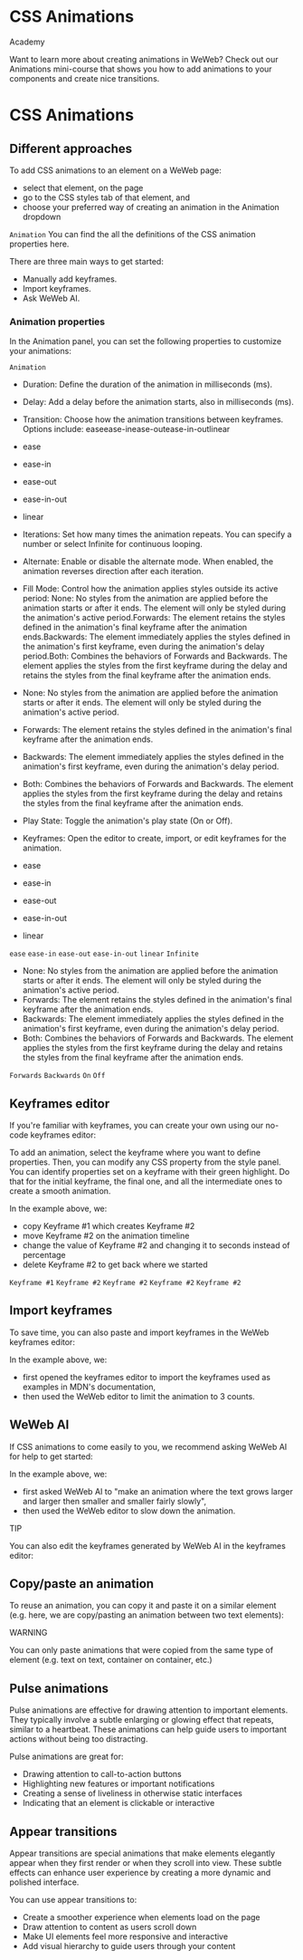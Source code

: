 # CSS Animations ​

Academy

Want to learn more about creating animations in WeWeb? Check out our Animations mini-course that shows you how to add animations to your components and create nice transitions.


# CSS Animations ​


## Different approaches ​

To add CSS animations to an element on a WeWeb page:

- select that element, on the page
- go to the CSS styles tab of that element, and
- choose your preferred way of creating an animation in the Animation dropdown

`Animation`
You can find the all the definitions of the CSS animation properties here.



There are three main ways to get started:

- Manually add keyframes.
- Import keyframes.
- Ask WeWeb AI.


### Animation properties ​

In the Animation panel, you can set the following properties to customize your animations:

`Animation`
- Duration: Define the duration of the animation in milliseconds (ms).
- Delay: Add a delay before the animation starts, also in milliseconds (ms).
- Transition: Choose how the animation transitions between keyframes. Options include: easeease-inease-outease-in-outlinear
- ease
- ease-in
- ease-out
- ease-in-out
- linear
- Iterations: Set how many times the animation repeats. You can specify a number or select Infinite for continuous looping.
- Alternate: Enable or disable the alternate mode. When enabled, the animation reverses direction after each iteration.
- Fill Mode: Control how the animation applies styles outside its active period: None: No styles from the animation are applied before the animation starts or after it ends. The element will only be styled during the animation's active period.Forwards: The element retains the styles defined in the animation's final keyframe after the animation ends.Backwards: The element immediately applies the styles defined in the animation's first keyframe, even during the animation's delay period.Both: Combines the behaviors of Forwards and Backwards. The element applies the styles from the first keyframe during the delay and retains the styles from the final keyframe after the animation ends.
- None: No styles from the animation are applied before the animation starts or after it ends. The element will only be styled during the animation's active period.
- Forwards: The element retains the styles defined in the animation's final keyframe after the animation ends.
- Backwards: The element immediately applies the styles defined in the animation's first keyframe, even during the animation's delay period.
- Both: Combines the behaviors of Forwards and Backwards. The element applies the styles from the first keyframe during the delay and retains the styles from the final keyframe after the animation ends.
- Play State: Toggle the animation's play state (On or Off).
- Keyframes: Open the editor to create, import, or edit keyframes for the animation.

- ease
- ease-in
- ease-out
- ease-in-out
- linear

`ease`
`ease-in`
`ease-out`
`ease-in-out`
`linear`
`Infinite`
- None: No styles from the animation are applied before the animation starts or after it ends. The element will only be styled during the animation's active period.
- Forwards: The element retains the styles defined in the animation's final keyframe after the animation ends.
- Backwards: The element immediately applies the styles defined in the animation's first keyframe, even during the animation's delay period.
- Both: Combines the behaviors of Forwards and Backwards. The element applies the styles from the first keyframe during the delay and retains the styles from the final keyframe after the animation ends.

`Forwards`
`Backwards`
`On`
`Off`

## Keyframes editor ​

If you're familiar with keyframes, you can create your own using our no-code keyframes editor:



To add an animation, select the keyframe where you want to define properties. Then, you can modify any CSS property from the style panel. You can identify properties set on a keyframe with their green highlight. Do that for the initial keyframe, the final one, and all the intermediate ones to create a smooth animation.

In the example above, we:

- copy Keyframe #1 which creates Keyframe #2
- move Keyframe #2 on the animation timeline
- change the value of Keyframe #2 and changing it to seconds instead of percentage
- delete Keyframe #2 to get back where we started

`Keyframe #1`
`Keyframe #2`
`Keyframe #2`
`Keyframe #2`
`Keyframe #2`

## Import keyframes ​

To save time, you can also paste and import keyframes in the WeWeb keyframes editor:



In the example above, we:

- first opened the keyframes editor to import the keyframes used as examples in MDN's documentation,
- then used the WeWeb editor to limit the animation to 3 counts.


## WeWeb AI ​

If CSS animations to come easily to you, we recommend asking WeWeb AI for help to get started:



In the example above, we:

- first asked WeWeb AI to "make an animation where the text grows larger and larger then smaller and smaller fairly slowly",
- then used the WeWeb editor to slow down the animation.

TIP

You can also edit the keyframes generated by WeWeb AI in the keyframes editor:




## Copy/paste an animation ​

To reuse an animation, you can copy it and paste it on a similar element (e.g. here, we are copy/pasting an animation between two text elements):



WARNING

You can only paste animations that were copied from the same type of element (e.g. text on text, container on container, etc.)


## Pulse animations ​

Pulse animations are effective for drawing attention to important elements. They typically involve a subtle enlarging or glowing effect that repeats, similar to a heartbeat. These animations can help guide users to important actions without being too distracting.

Pulse animations are great for:

- Drawing attention to call-to-action buttons
- Highlighting new features or important notifications
- Creating a sense of liveliness in otherwise static interfaces
- Indicating that an element is clickable or interactive


## Appear transitions ​

Appear transitions are special animations that make elements elegantly appear when they first render or when they scroll into view. These subtle effects can enhance user experience by creating a more dynamic and polished interface.

You can use appear transitions to:

- Create a smoother experience when elements load on the page
- Draw attention to content as users scroll down
- Make UI elements feel more responsive and interactive
- Add visual hierarchy to guide users through your content

